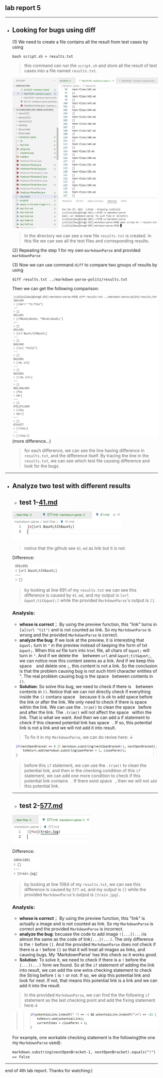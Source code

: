 ## lab report 5

---

* ## Looking for bugs using diff
    (1) We need to create a file contains all the result from test cases by using
    
    ```
    bash script.sh > results.txt
    ```
    > this command can run the `script.sh` and store all the result of test cases into a file named `results.txt`.

    ![Image](createresult.jpg)
    >In the directory we can see a new file `results.txt` is created. In this file we can see all the test files and corresponding results.

    (2) Repeating the step 1 for my own `markdownParse` and provided `markdownParse`

    (3) Now we can use command `diff` to compare two groups of results by using
    ```
    diff results.txt ../markdown-parse-politz/results.txt
    ```

    Then we can get the following comparison:

    ![Image](diff.jpg)
    (more difference...)
    > for each difference, we can see the line having difference in `results.txt`, and the difference itself. By tracing the line in the `results.txt`, we can see which test file causing difference and look for the bugs.

---
* ## Analyze two test with different results
    * ## **test 1-[41.md](41.md)**
    ![Image](41.jpg)
    > notice that the github see `41.md` as link but it is not. 
    
    Difference: 

    ![Image](test1.jpg)
    > by looking at line 691 of my `results.txt` we can see this difference is caused by `41.md`, and my output is `[url &quot;tit&quot;]` while the provided `MarkdownParse`'s output is `[]`.

    ### **Analysis**: 
    - **whose is correct**； By using the preview function, this "link" turns in `[a](url "tit")` and is not counted as link. So my `MarkdownParse` is wrong and the provided `MarkdownParse` is correct. 
    - **analyze the bug**: If we look at the preview, it is interesting that `&quot;` turn in `"` in the preview instead of keeping the form of txt `&quot;`. When this `md` file turn into `html` file, all chars of `&quot;` will turn in `"`. And if we delete the ` ` between `url` and `&quot;tit&quot;`, we can notice now this content seems as a link. And if we keep this space ` ` and delete one `;`, this content is not a link. So the conclusion is that the problem causing bug is not such html character entities of &quot;. The real problem causing bug is the space` ` between contents in `()`.
    - **Solution**: So solve this bug, we need to check if there is ` ` between contents in `()`. Notice that we can not directly check if everything inside the `()` contans space ` ` because it is ok to add space before the link or after the link. We only need to check if there is space ` ` within the link. We can use the `.trim()` to clean the space` ` before and after the link. The `.trim()` will not affect the space` ` within the link. That is what we want. And then we can add a if statement to check if this cleaned potential link has space ` `. If so, this potential link is not a link and we will not add it into result.
    >To fix it in my `MarkdownParse`, we can do revise here: &darr;

    ![Image](test1placetofix.jpg) 
    > before this `if` statement, we can use the `.trim()` to clean the potential link, and then in the checking condition of this `if` statement, we can add one more condition to check if this potential link contains ` `. If there exist space ` `, then we will not `add` this potential link. 

    ---
    * ## **test 2-[577.md](577.md)**
    ![Image](577.jpg)
    
    Difference: 

    ![Image](test2.jpg)
    > by looking at line 1064 of my `results.txt`, we can see this difference is caused by `577.md`, and my output is `[]` while the provided `MarkdownParse`'s output is `[train.jpg]`.

    ### **Analysis**: 
    - **whose is correct**； By using the preview function, this "link" is actually a image and is not counted as link. So my `MarkdownParse` is correct and the provided `MarkdownParse` is incorrect. 
    - **analyze the bug**: becuase the code to add image `![...](...)`is almost the same as the code of link`[...](...)`. The only difference is the `!` before `[]`. And the provided `MarkdownParse` does not check if there is a `!` before `[]` so that it will treat all images as links, and causing bugs. My 'MarkdownParse' has this check so it works good. 
    - **Solution**: To solve it, we need to check if there is a `!` before the `[...](...)` form we found. So at the `if` statement of adding the link into result, we can add the one extra checking statement to check the String before `[` is `!` or not. If so, we skip this potential link and look for next. If not, that means this potential link is a link and we can add it into the result.
    >In the provided `MarkdownParse`, we can find the the following `if` statement as the last checking point and add the fixing statement here:&darr;

    ![Image](test2placetofix.jpg) 
    
    For example, one workable checking statement is the following(the one my `MarkdownParse` used):
    ```
    markdown.substring(nextOpenBracket-1, nextOpenBracket).equals("!") == false
    ```

---
end of 4th lab report.
Thanks for watching:)

    

